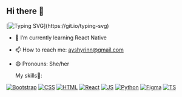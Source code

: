 ## Hi there 👋
[![Typing SVG](https://readme-typing-svg.demolab.com?font=Fira+Code&pause=1000&color=BF743B&width=435&lines=I'm+Ayshirin.+Front-end+developer.)](https://git.io/typing-svg)

- 🌱 I’m currently learning React Native
- 📫 How to reach me: ayshyrinn@gmail.com
- 😄 Pronouns: She/her

  My skills💪:

[![Bootstrap](https://github.com/tandpfun/skill-icons/blob/main/icons/Bootstrap.svg)](https://skillicons.dev)  [![CSS](https://github.com/tandpfun/skill-icons/blob/main/icons/CSS.svg)](https://skillicons.dev)  [![HTML](https://github.com/tandpfun/skill-icons/blob/main/icons/Html.svg)](https://skillicons.dev)  [![React](https://github.com/tandpfun/skill-icons/blob/main/icons/React-Dark.svg)](https://skillicons.dev)  [![JS](https://github.com/tandpfun/skill-icons/blob/main/icons/JavaScript.svg)](https://skillicons.dev)  [![Python](https://github.com/tandpfun/skill-icons/blob/main/icons/Python-Dark.svg)](https://skillicons.dev)  [![Figma](https://github.com/tandpfun/skill-icons/blob/main/icons/Figma-Dark.svg)](https://skillicons.dev)  [![TS](https://github.com/tandpfun/skill-icons/blob/main/icons/TypeScript.svg)](https://skillicons.dev) 
